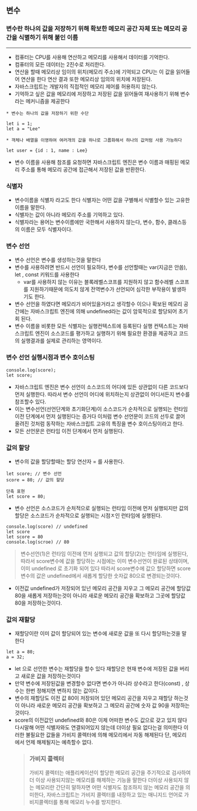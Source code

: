 ## 변수

### 변수란 하나의 값을 저장하기 위해 확보한 메모리 공간 자체 또는 메모리 공간을 식별하기 위해 붙인 이름

---

- 컴퓨터는 CPU를 사용해 연산하고 메모리를 사용해서 데이터를 기억한다.
- 컴퓨터의 모든 데이터는 2진수로 처리한다.
- 연산을 할때 메모리상 임이의 위치(메모리 주소)에 기억되고 CPU는 이 값을 읽어들어 연산을 한다 연산 결과 또한 메모리상 임의의 위치에 저장된다.
- 자바스크립트는 개발자의 직접적인 메모리 제어를 허용하지 않는다.
- 기억하고 싶은 값을 메모리에 저장하고 저장된 값을 읽어들여 재사용하기 위해 변수라는 메커니즘을 제공한다

```
* 변수는 하나의 값을 저장하기 위한 수단

let i = 1;
let a = "Lee"

* 객체나 배열을 이영하여 여러개의 값을 하나로 그룹화해서 하나의 값처럼 사용 가능하다

let user = {id : 1, name : Lee}

```

- 변수 이름을 사용해 참조를 요청하면 자바스크립트 엔진은 변수 이름과 매핑된 메모리 주소를 통해 메모리 공간에 접근해서 저장된 값을 반환한다.

### 식별자

- 변수이름을 식별자 라고도 한다 식별자는 어떤 값을 구별해서 식별할수 있는 고유한 이름을 말한다.
- 식별자는 값이 아니라 메모리 주소를 기억하고 있다.
- 식별자라는 용어는 변수이름에만 국한해서 사용하지 않는다, 변수, 함수, 클래스등의 이름은 모두 식별자이다.

### 변수 선언

- 변수 선언은 변수를 생성하는것을 말한다
- 변수를 사용하려면 반드시 선언이 필요하다, 변수를 선언할때는 var(지금은 안씀), let , const 키워드를 사용한다
  - var를 사용하지 않는 이유는 블록레벨스코프를 지원하지 않고 함수레벨 스코프를 지원하기때문에 의도치 않게 전역변수가 선언되어 심각한 부작용이 발생하기도 한다.
- 변수 선언을 하였다면 메모리가 비어있을거라고 생각할수 이으나 확보된 메모리 공간에는 자바스크립트 엔진에 의해 undefined라는 값이 암묵적으로 할당되어 초기회 된다.
- 변수 이름을 비롯한 모든 식별자는 실행컨텍스트에 등록된다 실행 컨텍스트는 자바스크립트 엔진이 소스코드를 평가하고 실행하기 위해 필요한 환경을 제공하고 코드의 실행결과를 실제로 관리하는 영역이다.

### 변수 선언 실행시점과 변수 호이스팅

```
console.log(score);
let score;
```

- 자바스크립트 엔진은 변수 선언이 소스코드의 어디에 있든 상관없이 다른 코드보다 먼저 실행한다. 따라서 변수 선언이 어디에 위치하는지 상관없이 어디서든지 변수를 참조할수 있다.
- 이는 변수선언(선언단계와 초기화단계)이 소스코드가 순차적으로 실행되는 런타임 이전 단계에서 먼저 실행된다는 증거다 이처럼 변수 선언문이 코드의 선두로 끌어 올려진 것처럼 동작하는 자바스크립트 고유의 특징을 변수 호이스팅이라고 한다.
- 모든 선언문은 런타임 이전 단계에서 먼저 실행된다.

### 값의 할당

- 변수의 값을 할당할때는 할당 연산자 = 를 사용한다.

```
let score; // 변수 선언
score = 80; // 값의 할당

단축 표현
let score = 80;
```

- 변수 선언은 소스코드가 순처적으로 실행되는 런타임 이전에 먼저 실행되지만 값의 할당은 소스코드가 순차적으로 실행되는 시점ㅈ인 런타임에 실행된다.

```
console.log(score) // undefined
let score
let score = 80
console.log(scroe) // 80
```

> 변수선언(1)은 런타임 이전에 먼저 실행되고 값의 할당(2)는 런타임에 실행된다, 따라서 score변수에 값을 할당하는 시점에는 이미 변수선언이 완료된 상태이며, 이미 undefined 로 초기화 되어 있다 따라서 score변수에 값으 할당하면 score 변수의 값은 undefined에서 새롭게 할당한 숫자값 80으로 변경되는것이다.

- 이전값 undefined가 저장되어 있넌 메모리 공간을 지우고 그 메모리 공간에 할당값 80을 새롭게 저장하는것이 아니라 새로운 메모리 공간을 확보하고 그곳에 할당값 80을 저장하는것이다.

### 값의 재할당

- 재할당이란 이미 값이 할당되어 있는 변수에 새로운 값을 또 다시 할당하는것을 말한다

```
let a = 80;
a = 32;
```

- let 으로 선언한 변수는 재할당을 할수 있다 재할당은 현재 변수에 저장된 값을 버리고 새로운 값을 저장하는것이다
- 만약 변수에 저장된값을 변경할수 없다면 변수가 아니라 상수라고 한다(const) , 상수는 한번 정해지면 변하지 않는 값이다.
- 변수의 재할당도 이전 값 80이 저장되어 있던 메모리 공간을 지우고 재할당 하는것이 아니라 새로운 메모리 공간을 확보하고 그 메모리 공간에 숫자 값 90을 저장하는것이다.
- score의 이전값인 undefined와 80은 이제 어떠한 변수도 값으로 갖고 있지 않다 다시말해 어떤 식별자와도 연결되어있지 않는데 더이상 필요 없다는걸 의미한다 이러한 불필요한 값들을 가비지 콜렉터에 의해 메모리에서 자동 해제된다 단, 메모리에서 언제 해제될지는 예측할수 없다.
  > ### 가비지 콜렉터
  >
  > 가비지 콜렉터는 애플리케이션이 할당한 메모리 공간을 주기적으로 검사하여 더 이상 사용되지않는 메모리를 해제하는 기능을 말한다 더이상 사용되지 않는 메모리란 간단히 말하자면 어떤 식별자도 참조하지 않는 메모리 공간을 의미한다, 자바스크립트는 가비지 콜렉터를 내장하고 있는 매니지드 언어로 가비지콜렉터를 통해 메모리 누수를 방지한다.
